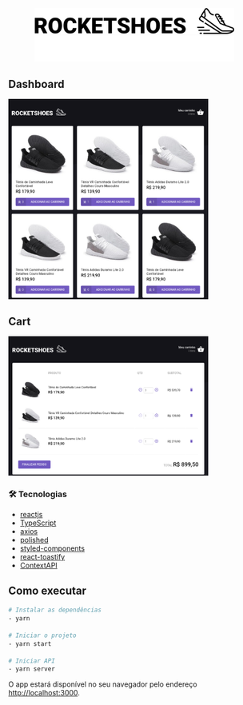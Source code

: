 <p align="center">
  <img alt="Desafio carrinho de compras" width="400px" src="./src/assets/images/logo-dark.svg#gh-light-mode-only" />
  <img alt="Desafio carrinho de compras" width="400px" src="./src/assets/images/logo-light.svg#gh-dark-mode-only" />
</p>

## Dashboard
<img alt="Desafio carrinho de compras" width="400px" src="./src/assets/images/dashboard.png" />

## Cart
<img alt="Desafio carrinho de compras" width="400px" src="./src/assets/images/cart.png" />

### 🛠 Tecnologias
- [reactjs](https://pt-br.reactjs.org/)
- [TypeScript](https://www.typescriptlang.org/)
- [axios](https://axios-http.com/docs/intro)
- [polished](https://polished.js.org/)
- [styled-components](https://styled-components.com/)
- [react-toastify](https://fkhadra.github.io/react-toastify/introduction)
- [ContextAPI](https://pt-br.reactjs.org/docs/context.html)

## Como executar

```bash
# Instalar as dependências
- yarn

# Iniciar o projeto
- yarn start

# Iniciar API
- yarn server
```

O app estará disponível no seu navegador pelo endereço [http://localhost:3000](http://localhost:3000).
